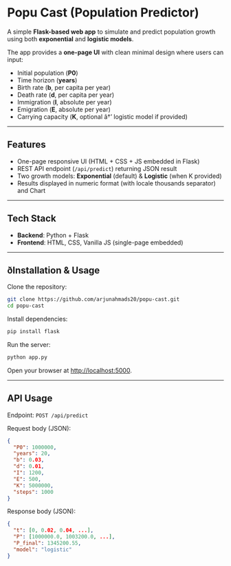 # Popu Cast (Population Predictor)

A simple **Flask-based web app** to simulate and predict population growth using both **exponential** and **logistic models**.

The app provides a **one-page UI** with clean minimal design where users can input:

- Initial population (**P0**)
- Time horizon (**years**)
- Birth rate (**b**, per capita per year)
- Death rate (**d**, per capita per year)
- Immigration (**I**, absolute per year)
- Emigration (**E**, absolute per year)
- Carrying capacity (**K**, optional â†’ logistic model if provided)

---

## Features
- One-page responsive UI (HTML + CSS + JS embedded in Flask)
- REST API endpoint (`/api/predict`) returning JSON result
- Two growth models: **Exponential** (default) & **Logistic** (when K provided)
- Results displayed in numeric format (with locale thousands separator) and Chart

---

## Tech Stack
- **Backend**: Python + Flask
- **Frontend**: HTML, CSS, Vanilla JS (single-page embedded)

---

## ðInstallation & Usage

Clone the repository:
```bash
git clone https://github.com/arjunahmads20/popu-cast.git
cd popu-cast
```

Install dependencies:
```bash
pip install flask
```

Run the server:
```bash
python app.py
```

Open your browser at [http://localhost:5000](http://localhost:5000).

---

## API Usage

Endpoint: `POST /api/predict`

Request body (JSON):
```json
{
  "P0": 1000000,
  "years": 20,
  "b": 0.03,
  "d": 0.01,
  "I": 1200,
  "E": 500,
  "K": 5000000,
  "steps": 1000
}
```

Response body (JSON):
```json
{
  "t": [0, 0.02, 0.04, ...],
  "P": [1000000.0, 1003200.0, ...],
  "P_final": 1345200.55,
  "model": "logistic"
}
```
